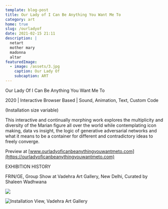 ```yaml
---
template: blog-post
title: Our Lady of I Can Be Anything You Want Me To
category: art
home: true
slug: /ourladyof
date: 2021-02-15 21:11
description: |
  netart
  mother mary
  madonna
  altar
featuredImage:
  - image: /assets/3.jpg
    caption: Our Lady Of
    subcaption: ART
---
```

Our Lady Of I Can Be Anything You Want Me To

2020 | Interactive Browser Based | Sound, Animation, Text, Custom Code

(Installation size variable)

This interactive and continually morphing work explores the multiplicity and diversity of the Marian figure all over the world while contemplating icon making, data vs insight, the logic of generative adversarial networks and what it means to be a container for different and contradictory ideas to freely converge. 

Preview at [www.ourladyoficanbeanythingyouwantmeto.com](https://ourladyoficanbeanythingyouwantmeto.com)

EXHIBITION HISTORY

FRIN/GE, Group Show at Vadehra Art Gallery, New Delhi, Curated by Shaleen Wadhwana

![](/assets/1.gif)

![](/assets/install-view-vadehra.jpg "Installation View, Vadehra Art Gallery ")